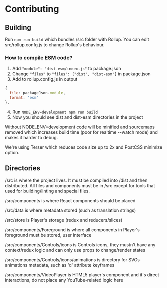 # Contributing

## Building

Run `npm run build` which bundles /src folder with Rollup. You can edit src/rollup.confg.js to change Rollup's behaviour.

### How to compile ESM code?

1. Add `"module": "dist-esm/index.js"` to package.json
2. Change `"files"` to `"files": ["dist", "dist-esm"]` in package.json
3. Add to rollup.config.js in output
```js
{
  file: packageJson.module,
  format: 'esm'
},
```
4. Run `NODE_ENV=development npm run build`
5. Now you should see dist and dist-esm directories in the project

Without NODE_ENV=development code will be minified and sourcemaps removed which increases build time (poor for realtime --watch mode) and makes it harder to debug.

We're using Terser which reduces code size up to 2x and PostCSS minimize option. 

## Directories

/src is where the project lives. It must be compiled into /dist and then distributed. All files and components must be in /src except for tools that used for building/linting and special files.

/src/components is where React components should be placed

/src/data is where metadata stored (such as translation strings)

/src/store is Player's storage (redux and reducers/slices)

/src/components/Foreground is where all components in Player's foreground must be stored, user interface

/src/components/Controls/icons is Controls icons, they mustn't have any context/redux logic and can only use props to change/render states

/src/components/Controls/icons/animations is directory for SVGs animations metadata, such as 'd' attribute keyframes

/src/components/VideoPlayer is HTML5 player's component and it's direct interactions, do not place any YouTube-related logic here